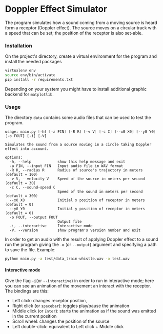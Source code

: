 # Doppler Effect Simulator

The program simulates how a sound coming from a moving source is heard form a receptor (Doppler effect). The source moves on a circular track with a speed that can be set; the position of the receptor is also set-able.

### Installation

On the project's directory, create a virtual environment for the program and install the needed packages

```bash
virtualenv env
source env/bin/activate
pip install -r requirements.txt
```

Depending on your system you might have to install additional graphic backend for `matplotlib`.

### Usage

The directory `data` contains some audio files that can be used to test the program.

```
usage: main.py [-h] [-a FIN] [-R R] [-v V] [-c C] [--x0 X0] [--y0 Y0] [-o FOUT] [-i] [-V]

Simulates the sound from a source moving in a circle taking Doppler effect into account.

options:
  -h, --help            show this help message and exit
  -a FIN, --input FIN   Input audio file in WAV format
  -R R, --radius R      Radius of source's trajectory in meters (default = 100)
  -v V, --velocity V    Speed of the source in meters per second (default = 30)
  -c C, --sound-speed C
                        Speed of the sound in meters per second (default = 300)
  --x0 X0               Initial x position of receptor in meters (default = 0)
  --y0 Y0               Initial y position of receptor in meters (default = 0)
  -o FOUT, --output FOUT
                        Output file
  -i, --interactive     Interactive mode
  -V, --version         show program's version number and exit
```

In order to get an audio with the result of applying Doppler effect to a sound run the program giving the `-o` (or `--output`) argument and specifying a path to save the file. Example:

```bash
python main.py -a test/data_train-whistle.wav -o test.wav
```

#### Interactive mode

Give the flag `-i`(or `--interactive`) in order to run in interactive mode; here you can see an animation of the movement an interact with the receptor. The bindings are this:

- Left click: changes receptor position,
- Right click (or `spacebar`): toggles play/pause the animation
- Middle click (or `Enter`): starts the animation as if the sound was emitted in the current position
- Scroll wheel: changes the position of the source
- Left double-click: equivalent to Left click + Middle click
